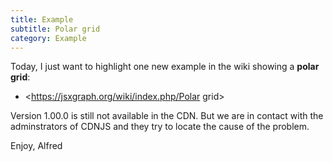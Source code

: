```yaml
---
title: Example
subtitle: Polar grid
category: Example
---
```


Today, I just want to highlight one new example in the wiki showing a **polar grid**:

* <https://jsxgraph.org/wiki/index.php/Polar grid>

Version 1.00.0 is still not available in the CDN. But we are in contact with the adminstrators of CDNJS and they try to locate the cause of the problem.

Enjoy, 
Alfred


